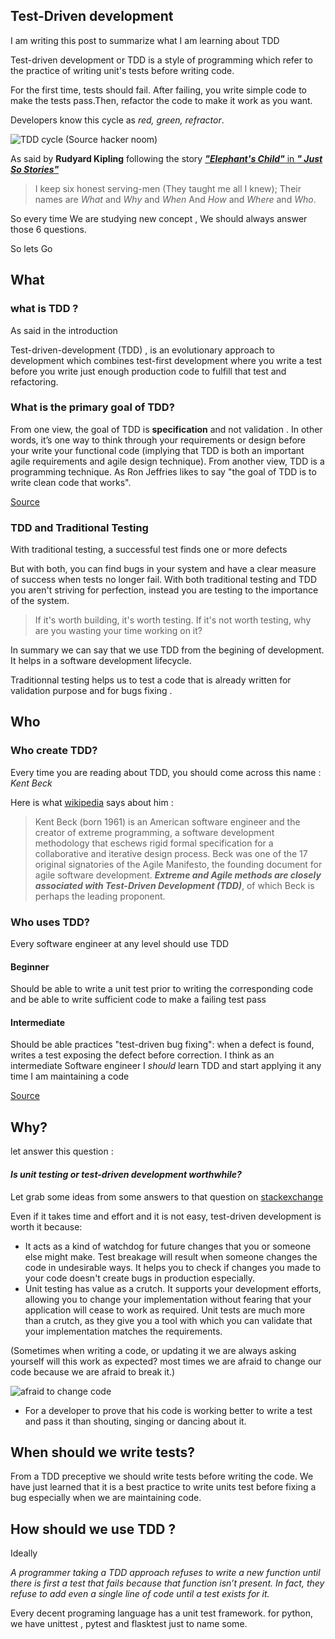 ## Test-Driven development 

I am writing this post to summarize what I am learning about TDD

Test-driven development or TDD is a style of programming which refer to the practice of writing unit's tests before writing code.

For the first time, tests should fail. After failing, you write simple code to make the tests pass.Then, refactor the code to make 
it work as you want.

Developers know this cycle as _red, green, refractor_.

![TDD cycle (Source hacker noom)](pictures/TDD.png)

As said by __Rudyard Kipling__ following the story [*__"Elephant's Child"__* in *__" Just So Stories"__*](http://members.optusnet.com.au/charles57/Creative/Techniques/elephants_child.htm)

> I keep six honest serving-men
> (They taught me all I knew);
> Their names are *What* and *Why* and *When*
> And *How* and *Where* and *Who*.

So every time We are studying new concept , We should always answer those 6 questions.

So lets Go
## What 

### what is TDD ?

As said in the introduction

Test-driven-development (TDD) , is an evolutionary approach to development which combines test-first development where you write a test before you write just enough production code to fulfill that test and refactoring.   
### What is the primary goal of TDD?  

From one view, the goal of TDD is **specification** and not validation .  In other words, it’s one way to think through your requirements or design before your write your functional code (implying that TDD is both an important agile requirements and agile design technique). From another view, TDD is a programming technique.  As Ron Jeffries likes to say "the goal of TDD is to write clean code that works".


[Source](http://agiledata.org/essays/tdd.html)

###  TDD and Traditional Testing

With traditional testing, a successful test finds one or more defects

But with both, you can find bugs in your system and  have a clear measure of success when tests no longer fail.
With both traditional testing and TDD you aren't striving for perfection, instead you are testing to the importance of the system.

> If it's worth building, it's worth testing.
> If it's not worth testing, why are you wasting your time working on it?

In summary we can say that we use TDD from the begining of development. It helps in a software development lifecycle.

Traditionnal testing helps us to test a code that is already written for validation purpose and for bugs fixing .

## Who 

### Who create TDD?

Every time you are reading about TDD, you should come across this name : *Kent Beck*

Here is what [wikipedia](https://en.wikipedia.org/wiki/Kent_Beck) says about him :

> Kent Beck (born 1961) is an American software engineer and the creator of extreme programming,
> a software development methodology that eschews rigid formal specification for a collaborative and iterative design process.
> Beck was one of the 17 original signatories of the Agile Manifesto,
> the founding document for agile software development. 
> *__Extreme and Agile methods are closely associated with Test-Driven Development (TDD)__*, 
> of which Beck is perhaps the leading proponent.

### Who uses TDD?

Every software engineer at any level should use TDD 

#### Beginner

Should be able to write a unit test prior to writing the corresponding code
and be able to write sufficient code  to make a failing test pass
#### Intermediate

Should be able practices "test-driven bug fixing": 
when a defect is found, writes a test exposing the defect before correction.
I think as an intermediate Software engineer I *should* learn TDD  and start applying it any time I am maintaining a code

[Source](https://www.agilealliance.org/glossary/tdd/#q=~(filters~(postType~(~'page~'post~'aa_book~'aa_event_session~'aa_experience_report~'aa_glossary~'aa_research_paper~'aa_video)~tags~(~'tdd))~searchTerm~'~sort~false~sortDirection~'asc~page~1))

## Why?

let answer this question : 

#### *Is unit testing or test-driven development worthwhile?*

Let grab some ideas from some answers to that question on [stackexchange](https://softwareengineering.stackexchange.com/questions/140156/is-unit-testing-or-test-driven-development-worthwhile) 

Even if it takes time and effort and it is not easy, test-driven development is worth it because:

- It acts as a kind of watchdog for future changes that you or someone else might make. 
Test breakage will result when someone changes the code in undesirable ways.
It helps you to check if changes you made to your code doesn't create bugs in production especially.
-  Unit testing has value as a crutch. 
It supports your development efforts, 
allowing you to change your implementation without fearing that your application will cease to work as required.
Unit tests are much more than a crutch,
as they give you a tool with which you can validate that your implementation matches the requirements.

(Sometimes when writing a code, or updating it we are always asking yourself will this work as expected? most times we 
are afraid to change our code because we are afraid to break it.)

![afraid to change code](pictures/domino_fail.gif)

-  For a developer to prove that his code is working better to write a test and pass it than shouting,
singing or dancing about it.

## When should we write tests?

From a TDD preceptive we should write tests before writing the code.
We have just learned that it is a best practice to write units test before fixing a bug especially when we are maintaining code.

## How should we use TDD ?
Ideally 

*A programmer taking a TDD approach refuses to write a new function until there is first a test that fails because that function isn’t present. In fact, they refuse to add even a single line of code until a test exists for it.*

Every decent programing language has a unit test framework.
for python, we have unittest , pytest and flasktest just to name some.
